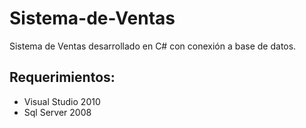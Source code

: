 # Sistema-de-Ventas
Sistema de Ventas desarrollado en C# con conexión a base de datos. 
## Requerimientos: 
 -  Visual Studio 2010
 -  Sql Server 2008

